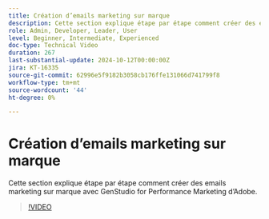 ```yaml
---
title: Création d’emails marketing sur marque
description: Cette section explique étape par étape comment créer des emails marketing sur marque avec GenStudio for Performance Marketing d’Adobe.
role: Admin, Developer, Leader, User
level: Beginner, Intermediate, Experienced
doc-type: Technical Video
duration: 267
last-substantial-update: 2024-10-12T00:00:00Z
jira: KT-16335
source-git-commit: 62996e5f9182b3058cb176ffe131066d741799f8
workflow-type: tm+mt
source-wordcount: '44'
ht-degree: 0%

---
```



# Création d’emails marketing sur marque

Cette section explique étape par étape comment créer des emails marketing sur marque avec GenStudio for Performance Marketing d’Adobe.

>[!VIDEO](https://video.tv.adobe.com/v/3435056/?learn=on)
